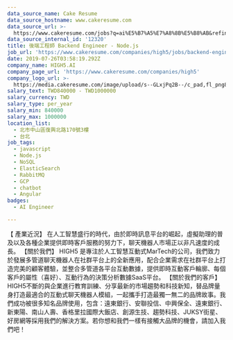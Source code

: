 ```yaml
---
data_source_name: Cake Resume
data_source_hostname: www.cakeresume.com
data_source_url: >-
  https://www.cakeresume.com/jobs?q=ai%E5%B7%A5%E7%A8%8B%E5%B8%AB&refinementList%5Blang_[…]y_type%5D=per_year&range%5Bsalary_range%5D%5Bmin%5D=1000000
data_source_internal_id: '12320'
title: 後端工程師 Backend Engineer - Node.js
job_url: 'https://www.cakeresume.com/companies/high5/jobs/backend-engineer-node-js'
date: 2019-07-26T03:58:19.292Z
company_name: HIGH5.AI
company_page_url: 'https://www.cakeresume.com/companies/high5'
company_logo_url: >-
  https://media.cakeresume.com/image/upload/s--GLxjPq2B--/c_pad,fl_png8,h_200,w_200/v1600258974/y8pkiijnjajxjjua6sxr.png
salary_text: TWD840000 - TWD1000000
salary_currency: TWD
salary_type: per_year
salary_min: 840000
salary_max: 1000000
location_list:
  - 北市中山區復興北路170號3樓
  - 台北
job_tags:
  - javascript
  - Node.js
  - NoSQL
  - ElasticSearch
  - RabbitMQ
  - GCP
  - chatbot
  - Angular
badges:
  - AI Engineer

---
```


【 產業近況】 在人工智慧盛行的時代，由於即時訊息平台的崛起，虛擬助理的普及以及各種企業提供即時客戶服務的努力下，聊天機器人市場正以非凡速度的成長。 【關於我們】 HIGH5 是專注於人工智慧互動式MarTech的公司，我們致力於發展多管道聊天機器人在社群平台上的全新應用，配合企業需求在社群平台上打造完美的顧客體驗，並整合多管道各平台互動數據，提供即時互動客戶輪廓、每個客戶的屬性（喜好）、互動行為的決策分析數據SaaS平台。 【關於我們的客戶】HIGH5不斷的與企業進行教育訓練、分享最新的市場趨勢和科技新知，替品牌量身打造最適合的互動式聊天機器人模組，一起攜手打造最獨一無二的品牌故事。我們成功被很多知名品牌使用，包含：遠東銀行、安聯投信、中興保全、遠東銀行、新東陽、南山人壽、香格里拉國際大飯店、創源生技、趨勢科技、JUKSY街星、好房網等採用我們的解決方案。若你想和我們一樣有接觸大品牌的機會，請加入我們吧！